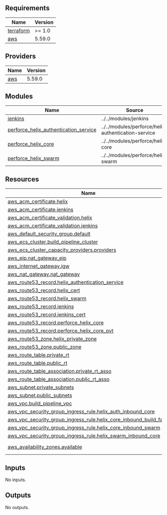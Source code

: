 <!-- BEGIN_TF_DOCS -->
## Requirements

| Name | Version |
|------|---------|
| <a name="requirement_terraform"></a> [terraform](#requirement\_terraform) | >= 1.0 |
| <a name="requirement_aws"></a> [aws](#requirement\_aws) | 5.59.0 |

## Providers

| Name | Version |
|------|---------|
| <a name="provider_aws"></a> [aws](#provider\_aws) | 5.59.0 |

## Modules

| Name | Source | Version |
|------|--------|---------|
| <a name="module_jenkins"></a> [jenkins](#module\_jenkins) | ../../modules/jenkins | n/a |
| <a name="module_perforce_helix_authentication_service"></a> [perforce\_helix\_authentication\_service](#module\_perforce\_helix\_authentication\_service) | ../../modules/perforce/helix-authentication-service | n/a |
| <a name="module_perforce_helix_core"></a> [perforce\_helix\_core](#module\_perforce\_helix\_core) | ../../modules/perforce/helix-core | n/a |
| <a name="module_perforce_helix_swarm"></a> [perforce\_helix\_swarm](#module\_perforce\_helix\_swarm) | ../../modules/perforce/helix-swarm | n/a |

## Resources

| Name | Type |
|------|------|
| [aws_acm_certificate.helix](https://registry.terraform.io/providers/hashicorp/aws/5.59.0/docs/resources/acm_certificate) | resource |
| [aws_acm_certificate.jenkins](https://registry.terraform.io/providers/hashicorp/aws/5.59.0/docs/resources/acm_certificate) | resource |
| [aws_acm_certificate_validation.helix](https://registry.terraform.io/providers/hashicorp/aws/5.59.0/docs/resources/acm_certificate_validation) | resource |
| [aws_acm_certificate_validation.jenkins](https://registry.terraform.io/providers/hashicorp/aws/5.59.0/docs/resources/acm_certificate_validation) | resource |
| [aws_default_security_group.default](https://registry.terraform.io/providers/hashicorp/aws/5.59.0/docs/resources/default_security_group) | resource |
| [aws_ecs_cluster.build_pipeline_cluster](https://registry.terraform.io/providers/hashicorp/aws/5.59.0/docs/resources/ecs_cluster) | resource |
| [aws_ecs_cluster_capacity_providers.providers](https://registry.terraform.io/providers/hashicorp/aws/5.59.0/docs/resources/ecs_cluster_capacity_providers) | resource |
| [aws_eip.nat_gateway_eip](https://registry.terraform.io/providers/hashicorp/aws/5.59.0/docs/resources/eip) | resource |
| [aws_internet_gateway.igw](https://registry.terraform.io/providers/hashicorp/aws/5.59.0/docs/resources/internet_gateway) | resource |
| [aws_nat_gateway.nat_gateway](https://registry.terraform.io/providers/hashicorp/aws/5.59.0/docs/resources/nat_gateway) | resource |
| [aws_route53_record.helix_authentication_service](https://registry.terraform.io/providers/hashicorp/aws/5.59.0/docs/resources/route53_record) | resource |
| [aws_route53_record.helix_cert](https://registry.terraform.io/providers/hashicorp/aws/5.59.0/docs/resources/route53_record) | resource |
| [aws_route53_record.helix_swarm](https://registry.terraform.io/providers/hashicorp/aws/5.59.0/docs/resources/route53_record) | resource |
| [aws_route53_record.jenkins](https://registry.terraform.io/providers/hashicorp/aws/5.59.0/docs/resources/route53_record) | resource |
| [aws_route53_record.jenkins_cert](https://registry.terraform.io/providers/hashicorp/aws/5.59.0/docs/resources/route53_record) | resource |
| [aws_route53_record.perforce_helix_core](https://registry.terraform.io/providers/hashicorp/aws/5.59.0/docs/resources/route53_record) | resource |
| [aws_route53_record.perforce_helix_core_pvt](https://registry.terraform.io/providers/hashicorp/aws/5.59.0/docs/resources/route53_record) | resource |
| [aws_route53_zone.helix_private_zone](https://registry.terraform.io/providers/hashicorp/aws/5.59.0/docs/resources/route53_zone) | resource |
| [aws_route53_zone.public_zone](https://registry.terraform.io/providers/hashicorp/aws/5.59.0/docs/resources/route53_zone) | resource |
| [aws_route_table.private_rt](https://registry.terraform.io/providers/hashicorp/aws/5.59.0/docs/resources/route_table) | resource |
| [aws_route_table.public_rt](https://registry.terraform.io/providers/hashicorp/aws/5.59.0/docs/resources/route_table) | resource |
| [aws_route_table_association.private_rt_asso](https://registry.terraform.io/providers/hashicorp/aws/5.59.0/docs/resources/route_table_association) | resource |
| [aws_route_table_association.public_rt_asso](https://registry.terraform.io/providers/hashicorp/aws/5.59.0/docs/resources/route_table_association) | resource |
| [aws_subnet.private_subnets](https://registry.terraform.io/providers/hashicorp/aws/5.59.0/docs/resources/subnet) | resource |
| [aws_subnet.public_subnets](https://registry.terraform.io/providers/hashicorp/aws/5.59.0/docs/resources/subnet) | resource |
| [aws_vpc.build_pipeline_vpc](https://registry.terraform.io/providers/hashicorp/aws/5.59.0/docs/resources/vpc) | resource |
| [aws_vpc_security_group_ingress_rule.helix_auth_inbound_core](https://registry.terraform.io/providers/hashicorp/aws/5.59.0/docs/resources/vpc_security_group_ingress_rule) | resource |
| [aws_vpc_security_group_ingress_rule.helix_core_inbound_build_farm](https://registry.terraform.io/providers/hashicorp/aws/5.59.0/docs/resources/vpc_security_group_ingress_rule) | resource |
| [aws_vpc_security_group_ingress_rule.helix_core_inbound_swarm](https://registry.terraform.io/providers/hashicorp/aws/5.59.0/docs/resources/vpc_security_group_ingress_rule) | resource |
| [aws_vpc_security_group_ingress_rule.helix_swarm_inbound_core](https://registry.terraform.io/providers/hashicorp/aws/5.59.0/docs/resources/vpc_security_group_ingress_rule) | resource |
| [aws_availability_zones.available](https://registry.terraform.io/providers/hashicorp/aws/5.59.0/docs/data-sources/availability_zones) | data source |

## Inputs

No inputs.

## Outputs

No outputs.
<!-- END_TF_DOCS -->
